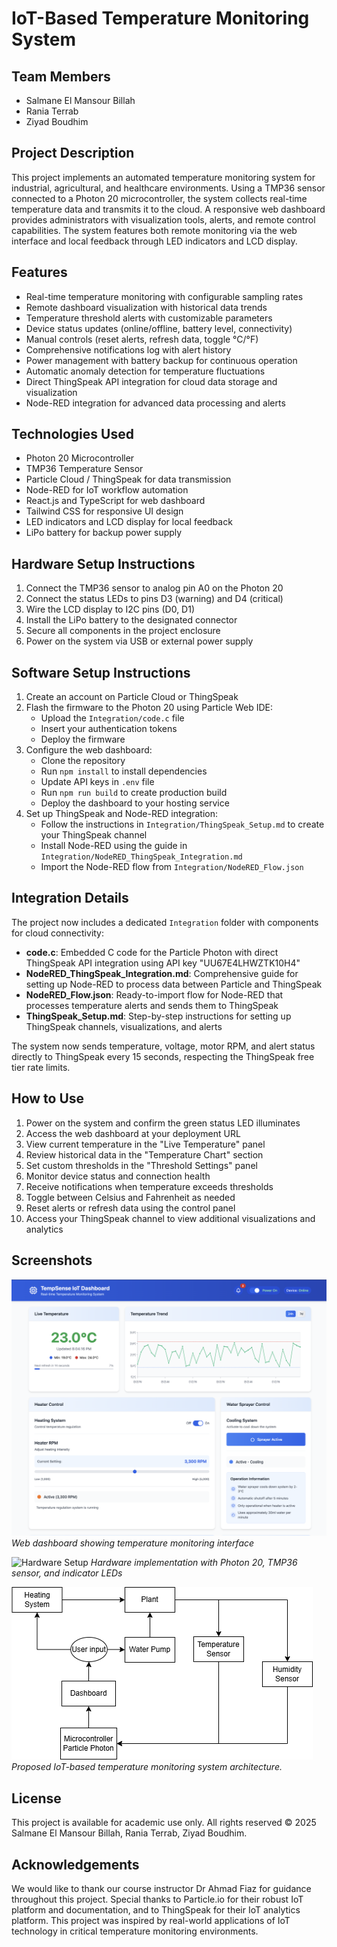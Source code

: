 # IoT-Based Temperature Monitoring System

## Team Members
- Salmane El Mansour Billah
- Rania Terrab
- Ziyad Boudhim

## Project Description
This project implements an automated temperature monitoring system for industrial, agricultural, and healthcare environments. Using a TMP36 sensor connected to a Photon 20 microcontroller, the system collects real-time temperature data and transmits it to the cloud. A responsive web dashboard provides administrators with visualization tools, alerts, and remote control capabilities. The system features both remote monitoring via the web interface and local feedback through LED indicators and LCD display.

## Features
- Real-time temperature monitoring with configurable sampling rates
- Remote dashboard visualization with historical data trends
- Temperature threshold alerts with customizable parameters
- Device status updates (online/offline, battery level, connectivity)
- Manual controls (reset alerts, refresh data, toggle °C/°F)
- Comprehensive notifications log with alert history
- Power management with battery backup for continuous operation
- Automatic anomaly detection for temperature fluctuations
- Direct ThingSpeak API integration for cloud data storage and visualization
- Node-RED integration for advanced data processing and alerts

## Technologies Used
- Photon 20 Microcontroller
- TMP36 Temperature Sensor
- Particle Cloud / ThingSpeak for data transmission
- Node-RED for IoT workflow automation
- React.js and TypeScript for web dashboard
- Tailwind CSS for responsive UI design
- LED indicators and LCD display for local feedback
- LiPo battery for backup power supply

## Hardware Setup Instructions
1. Connect the TMP36 sensor to analog pin A0 on the Photon 20
2. Connect the status LEDs to pins D3 (warning) and D4 (critical)
3. Wire the LCD display to I2C pins (D0, D1)
4. Install the LiPo battery to the designated connector
5. Secure all components in the project enclosure
6. Power on the system via USB or external power supply

## Software Setup Instructions
1. Create an account on Particle Cloud or ThingSpeak
2. Flash the firmware to the Photon 20 using Particle Web IDE:
   - Upload the `Integration/code.c` file
   - Insert your authentication tokens
   - Deploy the firmware
3. Configure the web dashboard:
   - Clone the repository
   - Run `npm install` to install dependencies
   - Update API keys in `.env` file
   - Run `npm run build` to create production build
   - Deploy the dashboard to your hosting service
4. Set up ThingSpeak and Node-RED integration:
   - Follow the instructions in `Integration/ThingSpeak_Setup.md` to create your ThingSpeak channel
   - Install Node-RED using the guide in `Integration/NodeRED_ThingSpeak_Integration.md`
   - Import the Node-RED flow from `Integration/NodeRED_Flow.json`

## Integration Details
The project now includes a dedicated `Integration` folder with components for cloud connectivity:

- **code.c**: Embedded C code for the Particle Photon with direct ThingSpeak API integration using API key "UU67E4LHWZTK10H4"
- **NodeRED_ThingSpeak_Integration.md**: Comprehensive guide for setting up Node-RED to process data between Particle and ThingSpeak
- **NodeRED_Flow.json**: Ready-to-import flow for Node-RED that processes temperature alerts and sends them to ThingSpeak
- **ThingSpeak_Setup.md**: Step-by-step instructions for setting up ThingSpeak channels, visualizations, and alerts

The system now sends temperature, voltage, motor RPM, and alert status directly to ThingSpeak every 15 seconds, respecting the ThingSpeak free tier rate limits.

## How to Use
1. Power on the system and confirm the green status LED illuminates
2. Access the web dashboard at your deployment URL
3. View current temperature in the "Live Temperature" panel
4. Review historical data in the "Temperature Chart" section
5. Set custom thresholds in the "Threshold Settings" panel
6. Monitor device status and connection health
7. Receive notifications when temperature exceeds thresholds
8. Toggle between Celsius and Fahrenheit as needed
9. Reset alerts or refresh data using the control panel
10. Access your ThingSpeak channel to view additional visualizations and analytics

## Screenshots
![Dashboard Overview](dashboard.png)
*Web dashboard showing temperature monitoring interface*

![Hardware Setup](hardware.png)
*Hardware implementation with Photon 20, TMP36 sensor, and indicator LEDs*

![System Architecture](system.png)
*Proposed IoT-based temperature monitoring system architecture.*

## License
This project is available for academic use only. All rights reserved © 2025 Salmane El Mansour Billah, Rania Terrab, Ziyad Boudhim.

## Acknowledgements
We would like to thank our course instructor Dr Ahmad Fiaz for guidance throughout this project. Special thanks to Particle.io for their robust IoT platform and documentation, and to ThingSpeak for their IoT analytics platform. This project was inspired by real-world applications of IoT technology in critical temperature monitoring environments.